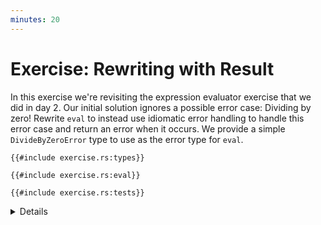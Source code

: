 ```yaml
---
minutes: 20
---
```


# Exercise: Rewriting with Result

In this exercise we're revisiting the expression evaluator exercise that we did
in day 2. Our initial solution ignores a possible error case: Dividing by zero!
Rewrite `eval` to instead use idiomatic error handling to handle this error case
and return an error when it occurs. We provide a simple `DivideByZeroError` type
to use as the error type for `eval`.

```rust,editable
{{#include exercise.rs:types}}

{{#include exercise.rs:eval}}

{{#include exercise.rs:tests}}
```

<details>

- The starting code here isn't exactly the same as the previous exercise's
  solution: We've added in an explicit panic to show students where the error
  case is. Point this out if students get confused.

</details>
